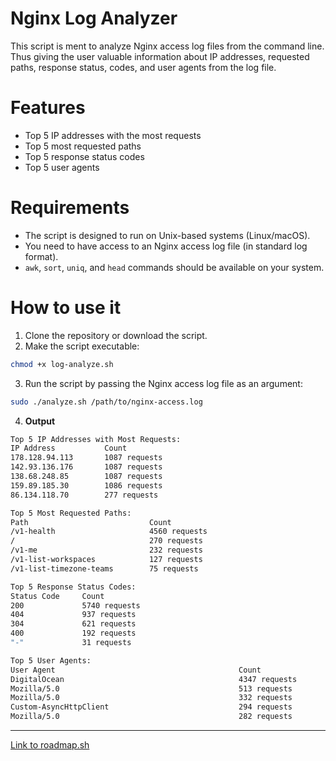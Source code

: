# Nginx Log Analyzer

This script is ment to analyze Nginx access log files from the command line. Thus giving the user valuable information about IP addresses, requested paths, response status, codes, and user agents from the log file.


# Features

- Top 5 IP addresses with the most requests
- Top 5 most requested paths
- Top 5 response status codes
- Top 5 user agents

# Requirements

- The script is designed to run on Unix-based systems (Linux/macOS).
- You need to have access to an Nginx access log file (in standard log format).
- `awk`, `sort`, `uniq`, and `head` commands should be available on your system.

# How to use it

1. Clone the repository or download the script.
2. Make the script executable:
```bash
chmod +x log-analyze.sh
```

3. Run the script by passing the Nginx access log file as an argument:
```bash
sudo ./analyze.sh /path/to/nginx-access.log
```

4. **Output**

```bash
Top 5 IP Addresses with Most Requests:
IP Address           Count
178.128.94.113       1087 requests
142.93.136.176       1087 requests
138.68.248.85        1087 requests
159.89.185.30        1086 requests
86.134.118.70        277 requests 

Top 5 Most Requested Paths:
Path                           Count
/v1-health                     4560 requests
/                              270 requests
/v1-me                         232 requests
/v1-list-workspaces            127 requests
/v1-list-timezone-teams        75 requests

Top 5 Response Status Codes:
Status Code     Count
200             5740 requests
404             937 requests
304             621 requests
400             192 requests
"-"             31 requests

Top 5 User Agents:
User Agent                                         Count
DigitalOcean                                       4347 requests
Mozilla/5.0                                        513 requests
Mozilla/5.0                                        332 requests
Custom-AsyncHttpClient                             294 requests
Mozilla/5.0                                        282 requests
```

---
[Link to roadmap.sh](https://roadmap.sh/projects/nginx-log-analyser)
